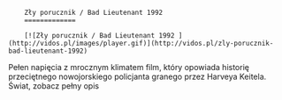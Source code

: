 
        Zły porucznik / Bad Lieutenant 1992 
        =============
        
        [![Zły porucznik / Bad Lieutenant 1992 ](http://vidos.pl/images/player.gif)](http://vidos.pl/zly-porucznik-bad-lieutenant-1992)
        
        
 Pełen napięcia z mrocznym klimatem film, który opowiada historię przeciętnego nowojorskiego policjanta granego przez Harveya Keitela. Świat, zobacz pełny opis
    